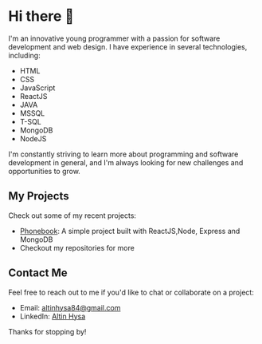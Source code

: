 # Hi there 👋

I'm an innovative young programmer with a passion for software development and web design. I have experience in several technologies, including:

- HTML
- CSS
- JavaScript
- ReactJS
- JAVA
- MSSQL
- T-SQL
- MongoDB
- NodeJS

I'm constantly striving to learn more about programming and software development in general, and I'm always looking for new challenges and opportunities to grow.

## My Projects

Check out some of my recent projects:

- [Phonebook](https://phonebook-956c.onrender.com): A simple project built with ReactJS,Node, Express and MongoDB
- Checkout my repositories for more 

## Contact Me

Feel free to reach out to me if you'd like to chat or collaborate on a project:

- Email: altinhysa84@gmail.com
- LinkedIn: [Altin Hysa](https://www.linkedin.com/in/altin-hysa-5a0b0925b) 

Thanks for stopping by!

<!--
**altinhysa/altinhysa** is a ✨ _special_ ✨ repository because its `README.md` (this file) appears on your GitHub profile.

Here are some ideas to get you started:

- 🔭 I’m currently working on ...
- 🌱 I’m currently learning ...
- 👯 I’m looking to collaborate on ...
- 🤔 I’m looking for help with ...
- 💬 Ask me about ...
- 📫 How to reach me: ...
- 😄 Pronouns: ...
- ⚡ Fun fact: ...
-->

